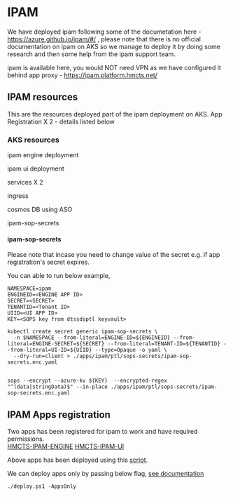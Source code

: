 # IPAM
We have deployed ipam following some of the documetation here - https://azure.github.io/ipam/#/  , please note that there is no official documentation on ipam on AKS so we manage to deploy it by doing some research and then some help from the ipam support team.

ipam is available here, you would NOT need VPN as we have configured it behind app proxy - https://ipam.platform.hmcts.net/

## IPAM resources
This are the resources deployed part of the ipam deployment on AKS.
App Registration X 2  - details listed below

### AKS resources
ipam engine deployment

ipam ui deployment

services X 2

ingress

cosmos DB using ASO

ipam-sop-secrets

#### ipam-sop-secrets
Please note that incase you need to change value of the secret e.g. if app registration's secret expires. 

You can able to run below example,

```
NAMESPACE=ipam
ENGINEID=<ENGINE APP ID>
SECRET=<SECRET>
TENANTID=<Tenant ID>
UIID=<UI APP ID>
KEY=<SOPS key from dtssdsptl keyvault>

kubectl create secret generic ipam-sop-secrets \
  -n $NAMESPACE --from-literal=ENGINE-ID=${ENGINEID} --from-literal=ENGINE-SECRET=${SECRET} --from-literal=TENANT-ID=${TENANTID} --from-literal=UI-ID=${UIID} --type=Opaque -o yaml \
  --dry-run=client > ./apps/ipam/ptl/sops-secrets/ipam-sop-secrets.enc.yaml


sops --encrypt --azure-kv ${KEY}  --encrypted-regex "^(data|stringData)$" --in-place ./apps/ipam/ptl/sops-secrets/ipam-sop-secrets.enc.yaml

```


## IPAM Apps registration

Two apps has been registered for ipam to work and have required permissions.  
[HMCTS-IPAM-ENGINE](https://portal.azure.com/?feature.msaljs=true#view/Microsoft_AAD_RegisteredApps/ApplicationMenuBlade/~/Overview/appId/3fa0259b-86c8-4cd7-bd2a-e5ab28625fe7/isMSAApp~/false)
[HMCTS-IPAM-UI](https://portal.azure.com/?feature.msaljs=true#view/Microsoft_AAD_RegisteredApps/ApplicationMenuBlade/~/Overview/appId/d2529ca9-ca84-401a-ac98-131e5aaa8075/isMSAApp~/false)

Above apps has been deployed using this [script](https://github.com/Azure/ipam/blob/main/deploy/deploy.ps1).  

We can deploy apps only by passing below flag, [see documentation](https://azure.github.io/ipam/#/deployment/README?id=app-registration-only-deployment)

```
./deploy.ps1 -AppsOnly
```



